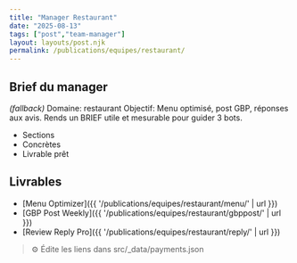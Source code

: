 ```yaml
---
title: "Manager Restaurant"
date: "2025-08-13"
tags: ["post","team-manager"]
layout: layouts/post.njk
permalink: /publications/equipes/restaurant/
---
```

## Brief du manager

*(fallback)* Domaine: restaurant
Objectif: Menu optimisé, post GBP, réponses aux avis.
Rends un BRIEF utile et mesurable pour guider 3 bots.

- Sections
- Concrètes
- Livrable prêt

## Livrables
- [Menu Optimizer]({{ '/publications/equipes/restaurant/menu/' | url }})
- [GBP Post Weekly]({{ '/publications/equipes/restaurant/gbppost/' | url }})
- [Review Reply Pro]({{ '/publications/equipes/restaurant/reply/' | url }})

> ⚙️ Édite les liens dans src/_data/payments.json
